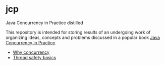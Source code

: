 jcp
===

Java Concurrency in Practice distilled

This repository is intended for storing results of an undergoing work of organizing ideas, concepts and problems discussed in a popular book [Java Concurrency in Practice](http://www.amazon.com/Java-Concurrency-Practice-Brian-Goetz/dp/0321349601).

* [Why concurrency](why.md)
* [Thread safety basics](thread-safety.textile)